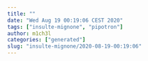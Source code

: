 ```yaml
---
title: ""
date: "Wed Aug 19 00:19:06 CEST 2020"
tags: ["insulte-mignone", "pipotron"]
author: m1ch3l
categories: ["generated"]
slug: "insulte-mignone/2020-08-19-00:19:06"
---
```



